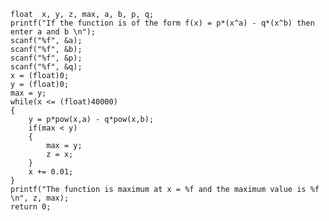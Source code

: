     float  x, y, z, max, a, b, p, q;
    printf("If the function is of the form f(x) = p*(x^a) - q*(x^b) then enter a and b \n");
    scanf("%f", &a);
    scanf("%f", &b);
    scanf("%f", &p);
    scanf("%f", &q);
    x = (float)0;
    y = (float)0;
    max = y;
    while(x <= (float)40000)
    {
        y = p*pow(x,a) - q*pow(x,b);
        if(max < y)
        {
            max = y;
            z = x;
        }
        x += 0.01;
    }
    printf("The function is maximum at x = %f and the maximum value is %f \n", z, max);
    return 0;
